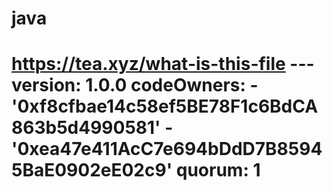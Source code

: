 # java
# https://tea.xyz/what-is-this-file --- version: 1.0.0 codeOwners:   - '0xf8cfbae14c58ef5BE78F1c6BdCA863b5d4990581'   - '0xea47e411AcC7e694bDdD7B85945BaE0902eE02c9' quorum: 1
